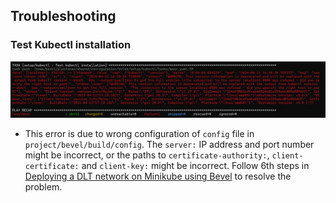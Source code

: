## Troubleshooting

### Test Kubectl installation

<p align="center"><img src="./errors/1.jpg"> </p>

- This error is due to wrong configuration of `config` file in `project/bevel/build/config`. The `server:` IP address and port number might be incorrect, or the paths to `certificate-authority:`, `client-certificate:` and `client-key:` might be incorrect. Follow 6th steps in [Deploying a DLT network on Minikube using Bevel](https://github.com/AmalRitessh/bevel-instructions/blob/main/README.md#deploying-a-dlt-network-on-minikube-using-bevel) to resolve the problem.
